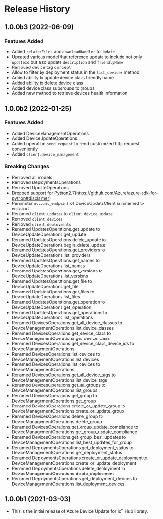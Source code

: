 # Release History

## 1.0.0b3 (2022-06-09)

### Features Added

- Added `relatedFiles` and `downloadHandler` to `Update`
- Updated various model that reference update to include not only `updateId` but also update `description` and `friendlyName`
- Removed device tag concept
- Allow to filter by deployment status in the `list_devices` method
- Added ability to update device class friendly name
- Added ability to delete device class
- Added device class subgroups to groups
- Added new method to retrieve devices health information

## 1.0.0b2 (2022-01-25)

### Features Added
    
  - Added DeviceManagementOperations
  - Added DeviceUpdateOperations
  - Added operation `send_request` to send customized http request conveniently
  - Added `client.device_management`

### Breaking Changes

  - Removed all models
  - Removed DeploymentsOperations
  - Removed UpdateOperations
  - Dropped support for Python2.7(https://github.com/Azure/azure-sdk-for-python#disclaimer)
  - Parameter `account_endpoint` of DeviceUpdateClient is renamed to `endpoint`
  - Renamed `client.updates` to `client.device_update`
  - Removed `client.devices`
  - Removed `client.deployments`
  - Renamed UpdatesOperations.get_update to DeviceUpdateOperations.get_update
  - Renamed UpdatesOperations.delete_update to DeviceUpdateOperations.begin_delete_update
  - Renamed UpdatesOperations.get_providers to DeviceUpdateOperations.list_providers
  - Renamed UpdatesOperations.get_names to DeviceUpdateOperations.list_names
  - Renamed UpdatesOperations.get_versions to DeviceUpdateOperations.list_versions
  - Renamed UpdatesOperations.get_file to DeviceUpdateOperations.get_file
  - Renamed UpdatesOperations.get_files to DeviceUpdateOperations.list_files
  - Renamed UpdatesOperations.get_operation to DeviceUpdateOperations.get_operation
  - Renamed UpdatesOperations.get_operations to DeviceUpdateOperations.list_operations
  - Renamed DevicesOperations.get_all_device_classes to DeviceManagementOperations.list_device_classes
  - Renamed DevicesOperations.get_device_class to DeviceManagementOperations.get_device_class
  - Renamed DevicesOperations.get_device_class_device_ids to DeviceManagementOperations.
  - Renamed DevicesOperations.list_devices to DeviceManagementOperations.list_devices
  - Renamed DevicesOperations.list_devices to DeviceManagementOperations.
  - Renamed DevicesOperations.get_all_device_tags to DeviceManagementOperations.list_device_tags
  - Renamed DevicesOperations.get_all_groups to DeviceManagementOperations.list_groups
  - Renamed DevicesOperations.get_group to DeviceManagementOperations.get_group
  - Renamed DevicesOperations.create_or_update_group to DeviceManagementOperations.create_or_update_group
  - Renamed DevicesOperations.delete_group to DeviceManagementOperations.delete_group
  - Renamed DevicesOperations.get_group_update_compliance to DeviceManagementOperations.get_group_update_compliance
  - Renamed DevicesOperations.get_group_best_updates to DeviceManagementOperations.list_best_updates_for_group
  - Renamed DeploymentsOperations.get_deployment_status to DeviceManagementOperations.get_deployment_status
  - Renamed DeploymentsOperations.create_or_update_deployment to DeviceManagementOperations.create_or_update_deployment
  - Renamed DeploymentsOperations.delete_deployment to DeviceManagementOperations.delete_deployment
  - Renamed DeploymentsOperations.get_deployment_devices to DeviceManagementOperations.list_deployment_devices

  
## 1.0.0b1 (2021-03-03)
* This is the initial release of Azure Device Update for IoT Hub library. 
